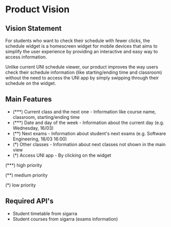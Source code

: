 # Product Vision

## Vision Statement

For students who want to check their schedule with fewer clicks, 
the schedule widget is a homescreen widget for mobile devices that aims to simplify the user experience by providing an interactive and easy way to access information.

Unlike current UNI schedule viewer, 
our product improves the way users check their schedule information (like starting/ending time and classroom) without the need to access the UNI app by simply swipping through their schedule on the widget.

## Main Features
 - (***) Current class and the next one - Information like course name, classroom, starting/ending time
 - (***) Date and day of the week - Information about the current day (e.g. Wednesday, 16/03)
 - (**) Next exams - Information about student's next exams  (e.g. Software Engineering, 18/03 16:00)
 - (*) Other classes - Information about next classes not shown in the main view
 - (*) Access UNI app - By clicking on the widget
 
 (***) high priority
 
 (**) medium priority
 
 (*) low priority

## Required API's
- Student timetable from sigarra
- Student courses from sigarra (exams information)
